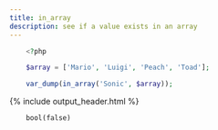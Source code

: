 ```yaml
---
title: in_array
description: see if a value exists in an array
---
```


```php
    <?php

    $array = ['Mario', 'Luigi', 'Peach', 'Toad'];

    var_dump(in_array('Sonic', $array));
```

{% include output_header.html %}

```console
    bool(false)
```
